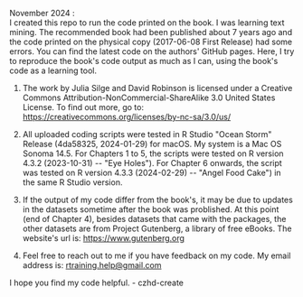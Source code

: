 November 2024 : \
I created this repo to run the code printed on the book. I was learning text mining. The recommended book had been published about 7 years ago and the code printed on the physical copy (2017-06-08 First Release) had some errors. You can find the latest code on the authors' GitHub pages. Here, I try to reproduce the book's code output as much as I can, using the book's code as a learning tool.

1. The work by Julia Silge and David Robinson is licensed under a Creative Commons Attribution-NonCommercial-ShareAlike 3.0 United States License. To find out more, go to:
https://creativecommons.org/licenses/by-nc-sa/3.0/us/

2. All uploaded coding scripts were tested in R Studio "Ocean Storm" Release (4da58325, 2024-01-29) for macOS. My system is a Mac OS Sonoma 14.5. For Chapters 1 to 5, the scripts were tested on R version 4.3.2 (2023-10-31) -- "Eye Holes"). For Chapter 6 onwards, the script was tested on R version 4.3.3 (2024-02-29) -- "Angel Food Cake") in the same R Studio version.

3. If the output of my code differ from the book's, it may be due to updates in the datasets sometime after the book was problished. At this point (end of Chapter 4), besides datasets that came with the packages, the other datasets are from Project Gutenberg, a library of free eBooks. The website's url is: https://www.gutenberg.org

4. Feel free to reach out to me if you have feedback on my code. My email address is: rtraining.help@gmail.com

I hope you find my code helpful. - czhd-create
